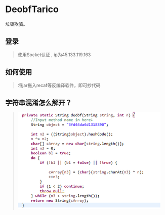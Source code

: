 # DeobfTarico
垃圾欺骗。

## 登录
> 使用Socket认证 , ip为45.133.119.163

## 如何使用
> 将jar拖入recaf等反编译软件，即可抄代码

## 字符串混淆怎么解开？
> ![参考这个方法解密即可](https://raw.githubusercontent.com/PCZ-G0D/DeobfTarico/main/StringDeobf.png)
